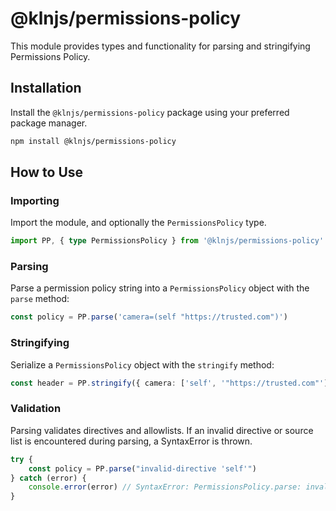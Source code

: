 # @klnjs/permissions-policy

This module provides types and functionality for parsing and stringifying Permissions Policy.

## Installation

Install the `@klnjs/permissions-policy` package using your preferred package manager.

```bash
npm install @klnjs/permissions-policy
```

## How to Use

### Importing

Import the module, and optionally the `PermissionsPolicy` type.

```ts
import PP, { type PermissionsPolicy } from '@klnjs/permissions-policy'
```

### Parsing

Parse a permission policy string into a `PermissionsPolicy` object with the `parse` method:

```ts
const policy = PP.parse('camera=(self "https://trusted.com")')
```

### Stringifying

Serialize a `PermissionsPolicy` object with the `stringify` method:

```ts
const header = PP.stringify({ camera: ['self', '"https://trusted.com"'] })
```

### Validation

Parsing validates directives and allowlists. If an invalid directive or source list is encountered during parsing, a SyntaxError is thrown.

```ts
try {
	const policy = PP.parse("invalid-directive 'self'")
} catch (error) {
	console.error(error) // SyntaxError: PermissionsPolicy.parse: invalid directive "invalid-directive"
}
```

